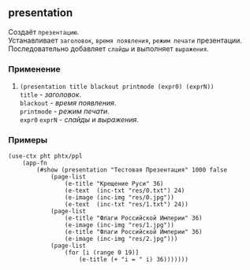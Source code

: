 ## presentation
Создаёт `презентацию`.<br>
Устанавливает `заголовок`, `время появления`, `режим печати` презентации.<br>
Последовательно добавляет `слайды` и выполняет `выражения`.

### Применение

1. `(presentation title blackout printmode (expr0) (exprN))`<br>
`title` - _заголовок_.<br>
`blackout` - _время появления_.<br>
`printmode` - _режим печати_.<br>
`expr0` `exprN` - _слайды_ и _выражения_.

### Примеры

```pihta
(use-ctx pht phtx/ppl
    (app-fn
        (#show (presentation "Тестовая Презентация" 1000 false
            (page-list
                (e-title "Крещение Руси" 36)
                (e-text  (inc-txt "res/0.txt") 24)
                (e-image (inc-img "res/0.jpg"))
                (e-text  (inc-txt "res/1.txt") 24))
            (page-list
                (e-title "Флаги Российской Империи" 36)
                (e-image (inc-img "res/1.jpg"))
                (e-title "Флаги Российской Империи" 36)
                (e-image (inc-img "res/2.jpg")))
            (page-list
                (for [i (range 0 19)]
                    (e-title (+ "i = " i) 36)))))))
```